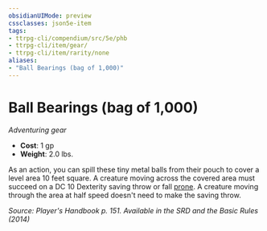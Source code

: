 ```yaml
---
obsidianUIMode: preview
cssclasses: json5e-item
tags:
- ttrpg-cli/compendium/src/5e/phb
- ttrpg-cli/item/gear/
- ttrpg-cli/item/rarity/none
aliases: 
- "Ball Bearings (bag of 1,000)"
---
```

# Ball Bearings (bag of 1,000)
*Adventuring gear*  


- **Cost**: 1 gp
- **Weight**: 2.0 lbs.

As an action, you can spill these tiny metal balls from their pouch to cover a level area 10 feet square. A creature moving across the covered area must succeed on a DC 10 Dexterity saving throw or fall [prone](3-Mechanics/CLI/rules/conditions.md#Prone). A creature moving through the area at half speed doesn't need to make the saving throw.

*Source: Player's Handbook p. 151. Available in the <span title='Systems Reference Document (5.1)'>SRD</span> and the Basic Rules (2014)*